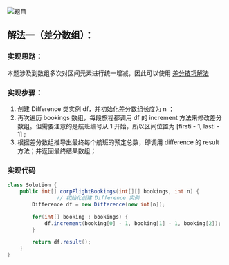 ![题目](https://gitee.com/roada/drawingBed/raw/main/blog/1715649795089-26962733-d854-4c0b-b848-4060cacdefd0.png)
## 解法一（差分数组）：
### 实现思路：
本题涉及到数组多次对区间元素进行统一增减，因此可以使用 [差分技巧解法](https://www.yuque.com/u26951862/petxba/scf94sxg4okp7igk)
### 实现步骤：

1. 创建 Difference 类实例 df，并初始化差分数组长度为 n ；
2. 再次遍历 bookings 数组，每段旅程都调用 df 的 increment 方法来修改差分数组。但需要注意的是航班编号从 1 开始，所以区间位置为 [firsti - 1, lasti - 1] ;
3. 根据差分数组推导出最终每个航班的预定总数，即调用 difference 的 result 方法；并返回最终结果数组；
### 实现代码
```java
class Solution {
    public int[] corpFlightBookings(int[][] bookings, int n) {
				// 初始化创建 Difference 实例
        Difference df = new Difference(new int[n]);

        for(int[] booking : bookings) {
            df.increment(booking[0] - 1, booking[1] - 1, booking[2]);
        }

        return df.result();
    }
}
```
